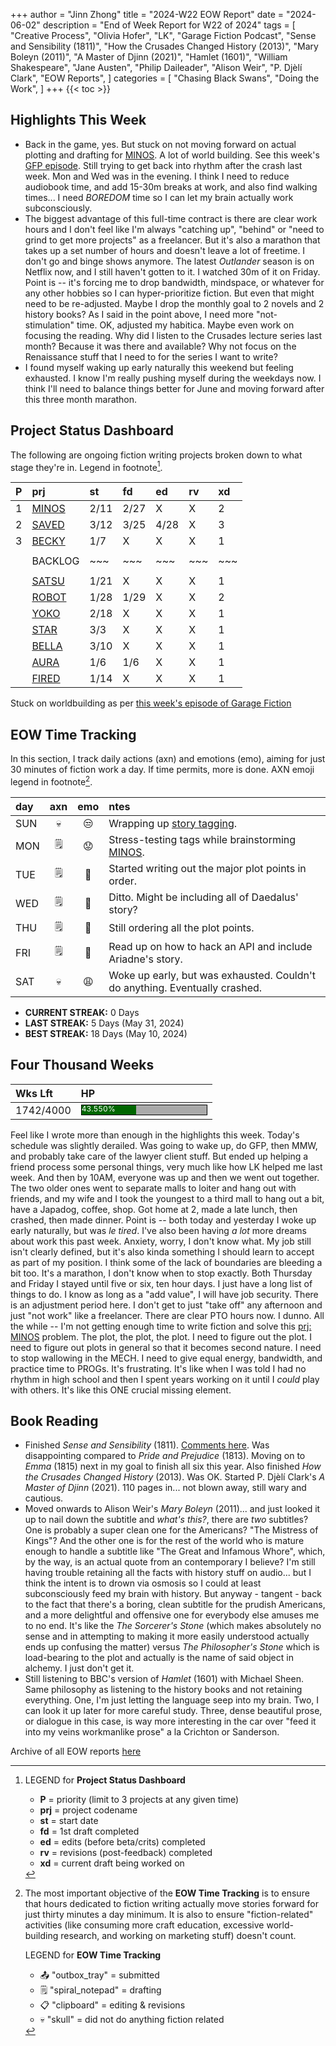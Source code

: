 +++
author = "Jinn Zhong"
title = "2024-W22 EOW Report"
date = "2024-06-02"
description = "End of Week Report for W22 of 2024"
tags = [
  "Creative Process",
  "Olivia Hofer",
  "LK",
  "Garage Fiction Podcast",
  "Sense and Sensibility (1811)",
  "How the Crusades Changed History (2013)",
  "Mary Boleyn (2011)",
  "A Master of Djinn (2021)",
  "Hamlet (1601)",
  "William Shakespeare",
  "Jane Austen",
  "Philip Daileader",
  "Alison Weir",
  "P. Djèlí Clark",
  "EOW Reports",
]
categories = [
    "Chasing Black Swans",
    "Doing the Work",
]
+++
{{< toc >}}

## Highlights This Week

* Back in the game, yes. But stuck on not moving forward on actual plotting and drafting for [MINOS](https://journal.jinnzhong.com/tags/prj-minos/). A lot of world building. See this week's [GFP episode]((https://www.patreon.com/posts/gfp-2024-w22-in-105439205)). Still trying to get back into rhythm after the crash last week. Mon and Wed was in the evening. I think I need to reduce audiobook time, and add 15-30m breaks at work, and also find walking times... I need _BOREDOM_ time so I can let my brain actually work subconsciously.
* The biggest advantage of this full-time contract is there are clear work hours and I don't feel like I'm always "catching up", "behind" or "need to grind to get more projects" as a freelancer. But it's also a marathon that takes up a set number of hours and doesn't leave a lot of freetime. I don't go and binge shows anymore. The latest _Outlander_ season is on Netflix now, and I still haven't gotten to it. I watched 30m of it on Friday.  Point is -- it's forcing me to drop bandwidth, mindspace, or whatever for any other hobbies so I can hyper-prioritize fiction. But even that might need to be re-adjusted. Maybe I drop the monthly goal to 2 novels and 2 history books? As I said in the point above, I need more "not-stimulation" time. OK, adjusted my habitica. Maybe even work on focusing the reading. Why did I listen to the Crusades lecture series last month? Because it was there and available? Why not focus on the Renaissance stuff that I need to for the series I want to write?
* I found myself waking up early naturally this weekend but feeling exhausted. I know I'm really pushing myself during the weekdays now. I think I'll need to balance things better for June and moving forward after this three month marathon.
  
## Project Status Dashboard

The following are ongoing fiction writing projects broken down to what stage they're in. Legend in footnote[^1].

| P | prj | st | fd | ed | rv | xd | 
| :---: | :--- | :--- | :--- | :--- | :--- | :--- |
| 1 | [MINOS](https://journal.jinnzhong.com/tags/prj-minos/) | 2/11 | 2/27 | X | X | 2 |
| 2 | [SAVED](https://journal.jinnzhong.com/tags/prj-saved/) | 3/12 | 3/25 | 4/28 | X | 3 |
| 3 | [BECKY](https://journal.jinnzhong.com/tags/prj-becky/) | 1/7 | X | X | X | 1 | 
|  |  |  |  |  |  |  | 
|  | BACKLOG | ~~~ | ~~~ | ~~~ | ~~~ | ~~~ | 
|  |  |  |  |  |  |  | 
|  | [SATSU](https://journal.jinnzhong.com/tags/prj-satsu/) | 1/21 | X | X | X | 1 | 
|  | [ROBOT](https://journal.jinnzhong.com/tags/prj-robot/) | 1/28 | 1/29 | X | X | 2 |
|  | [YOKO](https://journal.jinnzhong.com/tags/prj-yoko/) | 2/18 | X | X | X | 1 |
|  | [STAR](https://journal.jinnzhong.com/tags/prj-star/) | 3/3 | X | X | X | 1 |
|  | [BELLA](https://journal.jinnzhong.com/tags/prj-bella/) | 3/10 | X | X | X | 1 |
|  | [AURA](https://journal.jinnzhong.com/tags/prj-aura/) | 1/6 | 1/6 | X | X | 1 | 
|  | [FIRED](https://journal.jinnzhong.com/tags/prj-fired/) | 1/14 | X | X | X | 1 | 

Stuck on worldbuilding as per [this week's episode of Garage Fiction](https://www.patreon.com/posts/gfp-2024-w22-in-105439205)

## EOW Time Tracking

In this section, I track daily actions (axn) and emotions (emo), aiming for just 30 minutes of fiction work a day. If time permits, more is done. AXN emoji legend in footnote[^2].

| day | axn | emo | ntes |
| :--- | :---: | :---: | :--- |
| SUN | :skull: | :unamused: | Wrapping up [story tagging](https://journal.jinnzhong.com/still-brainstorming-story-tags/). |
| MON | :spiral_notepad: | :worried: | Stress-testing tags while brainstorming [MINOS](https://journal.jinnzhong.com/tags/prj-minos/). |
| TUE | :spiral_notepad: | :thinking: | Started writing out the major plot points in order. |
| WED | :spiral_notepad: | :thinking: | Ditto. Might be including all of Daedalus' story? |
| THU | :spiral_notepad: | :thinking: | Still ordering all the plot points. |
| FRI | :spiral_notepad: | :thinking: |  Read up on how to hack an API and include Ariadne's story. |
| SAT | :skull: | :weary: | Woke up early, but was exhausted. Couldn't do anything. Eventually crashed. |

* **CURRENT STREAK:** 0 Days
* **LAST STREAK:** 5 Days (May 31, 2024)
* **BEST STREAK:** 18 Days (May 10, 2024)

## Four Thousand Weeks

| Wks Lft | HP |
| :--- | :--- |
| 1742/4000 | <div style="width:200px;height:15px;background:#AAAAAA;border:1.3px solid #000000;"><div style="width:43.550%;height:15px;background:#006600;font-size:12px; color:white; line-height:12px;">43.550%</div></div> |

Feel like I wrote more than enough in the highlights this week. Today's schedule was slightly derailed. Was going to wake up, do GFP, then MMW, and probably take care of the lawyer client stuff. But ended up helping a friend process some personal things, very much like how LK helped me last week. And then by 10AM, everyone was up and then we went out together. The two older ones went to separate malls to loiter and hang out with friends, and my wife and I took the youngest to a third mall to hang out a bit, have a Japadog, coffee, shop. Got home at 2, made a late lunch, then crashed, then made dinner. Point is -- both today and yesterday I woke up early naturally, but was _le tired_. I've also been having _a lot_ more dreams about work this past week. Anxiety, worry, I don't know what. My job still isn't clearly defined, but it's also kinda something I should learn to accept as part of my position. I think some of the lack of boundaries are bleeding a bit too. It's a marathon, I don't know when to stop exactly. Both Thursday and Friday I stayed until five or six, ten hour days. I just have a long list of things to do. I know as long as a "add value", I will have job security. There is an adjustment period here. I don't get to just "take off" any afternoon and just "not work" like a freelancer. There are clear PTO hours now. I dunno. All the while -- I'm not getting enough time to write fiction and solve this [prj: MINOS](https://journal.jinnzhong.com/tags/prj-minos/) problem. The plot, the plot, the plot. I need to figure out the plot. I need to figure out plots in general so that it becomes second nature. I need to stop wallowing in the MECH. I need to give equal energy, bandwidth, and practice time to PROGs. It's frustrating. It's like when I was told I had no rhythm in high school and then I spent years working on it until I _could_ play with others. It's like this ONE crucial missing element.

## Book Reading

* Finished _Sense and Sensibility_ (1811). [Comments here](https://journal.jinnzhong.com/commentary-sense-and-sensibility-1811/). Was disappointing compared to _Pride and Prejudice_ (1813). Moving on to _Emma_ (1815) next in my goal to finish all six this year. Also finished _How the Crusades Changed History_ (2013). Was OK. Started P. Djèlí Clark's _A Master of Djinn_ (2021). 110 pages in... not blown away, still wary and cautious.
* Moved onwards to Alison Weir's _Mary Boleyn_ (2011)... and just looked it up to nail down the subtitle and _what's this?_, there are _two_ subtitles? One is probably a super clean one for the Americans? "The Mistress of Kings"? And the other one is for the rest of the world who is mature enough to handle a subtitle like "The Great and Infamous Whore", which, by the way, is an actual quote from an contemporary I believe? I'm still having trouble retaining all the facts with history stuff on audio... but I think the intent is to drown via osmosis so I could at least subconsciously feed my brain with history. But anyway - tangent - back to the fact that there's a boring, clean subtitle for the prudish Americans, and a more delightful and offensive one for everybody else amuses me to no end. It's like the _The Sorcerer's Stone_ (which makes absolutely no sense and in attempting to making it more easily understood actually ends up confusing the matter) versus _The Philosopher's Stone_ which is load-bearing to the plot and actually is the name of said object in alchemy. I just don't get it.
* Still listening to BBC's version of _Hamlet_ (1601) with Michael Sheen. Same philosophy as listening to the history books and not retaining everything. One, I'm just letting the language seep into my brain. Two, I can look it up later for more careful study. Three, dense beautiful prose, or dialogue in this case, is way more interesting in the car over "feed it into my veins workmanlike prose" a la Crichton or Sanderson.

Archive of all EOW reports [here](https://journal.jinnzhong.com/tags/eow-reports/)

[^1]: LEGEND for **Project Status Dashboard**

    * **P** = priority (limit to 3 projects at any given time)
    * **prj** = project codename
    * **st** = start date
    * **fd** = 1st draft completed
    * **ed** = edits (before beta/crits) completed
    * **rv** = revisions (post-feedback) completed
    * **xd** = current draft being worked on

[^2]: The most important objective of the **EOW Time Tracking** is to ensure that hours dedicated to  fiction writing actually move stories forward for just thirty minutes a day minimum. It is also to ensure "fiction-related" activities (like consuming more craft education, excessive world-building research, and working on marketing stuff) doesn't count.
    
    LEGEND for **EOW Time Tracking**
    * 📤 "outbox_tray" = submitted
    * 🗒️ "spiral_notepad" = drafting
    * 📋 "clipboard" = editing & revisions
    * 💀 "skull" = did not do anything fiction related
